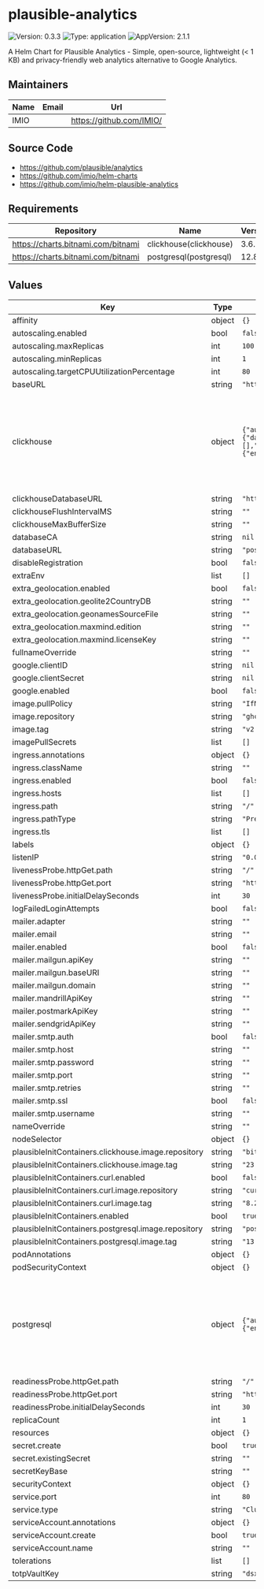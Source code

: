 # plausible-analytics

![Version: 0.3.3](https://img.shields.io/badge/Version-0.3.3-informational?style=flat-square) ![Type: application](https://img.shields.io/badge/Type-application-informational?style=flat-square) ![AppVersion: 2.1.1](https://img.shields.io/badge/AppVersion-2.1.1-informational?style=flat-square)

A Helm Chart for Plausible Analytics - Simple, open-source, lightweight (< 1 KB) and privacy-friendly web analytics alternative to Google Analytics.

## Maintainers

| Name | Email | Url |
| ---- | ------ | --- |
| IMIO |  | <https://github.com/IMIO/> |

## Source Code

* <https://github.com/plausible/analytics>
* <https://github.com/imio/helm-charts>
* <https://github.com/imio/helm-plausible-analytics>

## Requirements

| Repository | Name | Version |
|------------|------|---------|
| https://charts.bitnami.com/bitnami | clickhouse(clickhouse) | 3.6.7 |
| https://charts.bitnami.com/bitnami | postgresql(postgresql) | 12.8.2 |

## Values

| Key | Type | Default | Description |
|-----|------|---------|-------------|
| affinity | object | `{}` |  |
| autoscaling.enabled | bool | `false` |  |
| autoscaling.maxReplicas | int | `100` |  |
| autoscaling.minReplicas | int | `1` |  |
| autoscaling.targetCPUUtilizationPercentage | int | `80` |  |
| baseURL | string | `"http://plausible-analytics.local"` |  |
| clickhouse | object | `{"auth":{"database":"plausible_events_db","password":"password","username":"clickhouse"},"enabled":true,"initContainers":[],"initdbScripts":{"db-init.sql":"CREATE DATABASE IF NOT EXISTS plausible_events_db\n"},"persistence":{"enabled":false},"replicaCount":1,"shards":1,"zookeeper":{"enabled":false}}` | ---------------------------------------------------------------------------- |
| clickhouseDatabaseURL | string | `"http://clickhouse:password@plausible-analytics-clickhouse:8123/plausible_events_db"` |  |
| clickhouseFlushIntervalMS | string | `""` |  |
| clickhouseMaxBufferSize | string | `""` |  |
| databaseCA | string | `nil` |  |
| databaseURL | string | `"postgres://postgres:postgres@plausible-analytics-postgresql:5432/plausible_db"` |  |
| disableRegistration | bool | `false` |  |
| extraEnv | list | `[]` |  |
| extra_geolocation.enabled | bool | `false` |  |
| extra_geolocation.geolite2CountryDB | string | `""` |  |
| extra_geolocation.geonamesSourceFile | string | `""` |  |
| extra_geolocation.maxmind.edition | string | `""` |  |
| extra_geolocation.maxmind.licenseKey | string | `""` |  |
| fullnameOverride | string | `""` |  |
| google.clientID | string | `nil` |  |
| google.clientSecret | string | `nil` |  |
| google.enabled | bool | `false` |  |
| image.pullPolicy | string | `"IfNotPresent"` |  |
| image.repository | string | `"ghcr.io/plausible/community-edition"` |  |
| image.tag | string | `"v2.1.4"` |  |
| imagePullSecrets | list | `[]` |  |
| ingress.annotations | object | `{}` |  |
| ingress.className | string | `""` |  |
| ingress.enabled | bool | `false` |  |
| ingress.hosts | list | `[]` |  |
| ingress.path | string | `"/"` |  |
| ingress.pathType | string | `"Prefix"` |  |
| ingress.tls | list | `[]` |  |
| labels | object | `{}` |  |
| listenIP | string | `"0.0.0.0"` |  |
| livenessProbe.httpGet.path | string | `"/"` |  |
| livenessProbe.httpGet.port | string | `"http"` |  |
| livenessProbe.initialDelaySeconds | int | `30` |  |
| logFailedLoginAttempts | bool | `false` |  |
| mailer.adapter | string | `""` |  |
| mailer.email | string | `""` |  |
| mailer.enabled | bool | `false` |  |
| mailer.mailgun.apiKey | string | `""` |  |
| mailer.mailgun.baseURI | string | `""` |  |
| mailer.mailgun.domain | string | `""` |  |
| mailer.mandrillApiKey | string | `""` |  |
| mailer.postmarkApiKey | string | `""` |  |
| mailer.sendgridApiKey | string | `""` |  |
| mailer.smtp.auth | bool | `false` |  |
| mailer.smtp.host | string | `""` |  |
| mailer.smtp.password | string | `""` |  |
| mailer.smtp.port | string | `""` |  |
| mailer.smtp.retries | string | `""` |  |
| mailer.smtp.ssl | bool | `false` |  |
| mailer.smtp.username | string | `""` |  |
| nameOverride | string | `""` |  |
| nodeSelector | object | `{}` |  |
| plausibleInitContainers.clickhouse.image.repository | string | `"bitnami/clickhouse"` |  |
| plausibleInitContainers.clickhouse.image.tag | string | `"23.3.9"` |  |
| plausibleInitContainers.curl.enabled | bool | `false` |  |
| plausibleInitContainers.curl.image.repository | string | `"curlimages/curl"` |  |
| plausibleInitContainers.curl.image.tag | string | `"8.2.1"` |  |
| plausibleInitContainers.enabled | bool | `true` |  |
| plausibleInitContainers.postgresql.image.repository | string | `"postgres"` |  |
| plausibleInitContainers.postgresql.image.tag | string | `"13.3-alpine"` |  |
| podAnnotations | object | `{}` |  |
| podSecurityContext | object | `{}` |  |
| postgresql | object | `{"auth":{"database":"plausible_db","password":"postgres","username":"postgres"},"enabled":true,"metrics":{"enabled":false},"port":5432,"primary":{"persistence":{"enabled":false}},"replication":{"enabled":false}}` | ---------------------------------------------------------------------------- |
| readinessProbe.httpGet.path | string | `"/"` |  |
| readinessProbe.httpGet.port | string | `"http"` |  |
| readinessProbe.initialDelaySeconds | int | `30` |  |
| replicaCount | int | `1` |  |
| resources | object | `{}` |  |
| secret.create | bool | `true` |  |
| secret.existingSecret | string | `""` |  |
| secretKeyBase | string | `""` |  |
| securityContext | object | `{}` |  |
| service.port | int | `80` |  |
| service.type | string | `"ClusterIP"` |  |
| serviceAccount.annotations | object | `{}` |  |
| serviceAccount.create | bool | `true` |  |
| serviceAccount.name | string | `""` |  |
| tolerations | list | `[]` |  |
| totpVaultKey | string | `"dsxvbn3jxDd16az2QpsX5B8O+llxjQ2SJE2i5Bzx38I="` |  |

